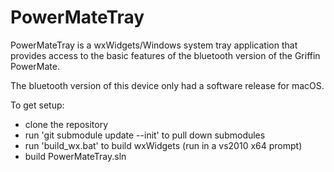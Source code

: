 PowerMateTray
=============

PowerMateTray is a wxWidgets/Windows system tray application that provides
access to the basic features of the bluetooth version of the Griffin PowerMate.

The bluetooth version of this device only had a software release for macOS.

To get setup:
* clone the repository
* run 'git submodule update --init' to pull down submodules
* run 'build_wx.bat' to build wxWidgets (run in a vs2010 x64 prompt)
* build PowerMateTray.sln

